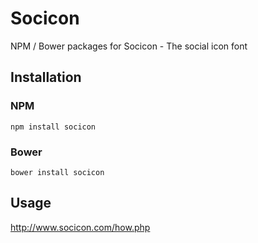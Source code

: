 # Socicon

NPM / Bower packages for Socicon - The social icon font

## Installation

### NPM
`npm install socicon`

### Bower
`bower install socicon`

## Usage
http://www.socicon.com/how.php
